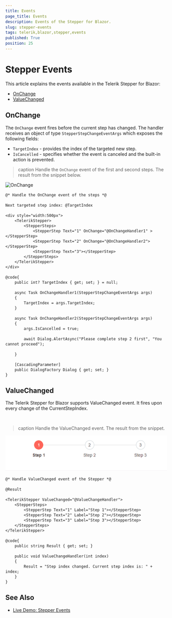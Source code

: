 ```yaml
---
title: Events
page_title: Events
description: Events of the Stepper for Blazor.
slug: stepper-events
tags: telerik,blazor,stepper,events
published: True
position: 25
---
```


# Stepper Events

This article explains the events available in the Telerik Stepper for Blazor:

* [OnChange](#onchange)
* [ValueChanged](#valuechanged)

## OnChange

The `OnChange` event fires before the current step has changed. The handler receives an object of type `StepperStepChangeEventArgs` which exposes the following fields:

* `TargetIndex` - provides the index of the targeted new step.
* `IsCancelled` - specifies whether the event is canceled and the built-in action is prevented.

>caption Handle the `OnChange` event of the first and second steps. The result from the snippet below.


![OnChange](images/onchange-example.gif)

````CSHTML
@* Handle the OnChange event of the steps *@

Next targeted step index: @TargetIndex

<div style="width:500px">
    <TelerikStepper>
        <StepperSteps>
            <StepperStep Text="1" OnChange="@OnChangeHandler1" ></StepperStep>
            <StepperStep Text="2" OnChange="@OnChangeHandler2"></StepperStep>
            <StepperStep Text="3"></StepperStep>
        </StepperSteps>
    </TelerikStepper>
</div>

@code{
    public int? TargetIndex { get; set; } = null;

    async Task OnChangeHandler1(StepperStepChangeEventArgs args)
    {
        TargetIndex = args.TargetIndex;
    }

    async Task OnChangeHandler2(StepperStepChangeEventArgs args)
    {
        args.IsCancelled = true;

        await Dialog.AlertAsync("Please complete step 2 first", "You cannot proceed");

    }

    [CascadingParameter]
    public DialogFactory Dialog { get; set; }
}
````


## ValueChanged

The Telerik Stepper for Blazor supports ValueChanged event. It fires upon every change of the CurrentStepIndex.

<br/>

>caption Handle the ValueChanged event. The result from the snippet.

![ValueChanged example](images/value-changed-example.gif)

````CSHTML
@* Handle ValueChanged event of the Stepper *@

@Result

<TelerikStepper ValueChanged="@ValueChangeHandler">
    <StepperSteps>
        <StepperStep Text="1" Label="Step 1"></StepperStep>
        <StepperStep Text="2" Label="Step 2"></StepperStep>
        <StepperStep Text="3" Label="Step 3"></StepperStep>
    </StepperSteps>
</TelerikStepper>

@code{
    public string Result { get; set; }

    public void ValueChangeHandler(int index)
    {
        Result = "Step index changed. Current step index is: " + index;
    }
}
````

## See Also

  * [Live Demo: Stepper Events](https://demos.telerik.com/blazor-ui/stepper/events)
